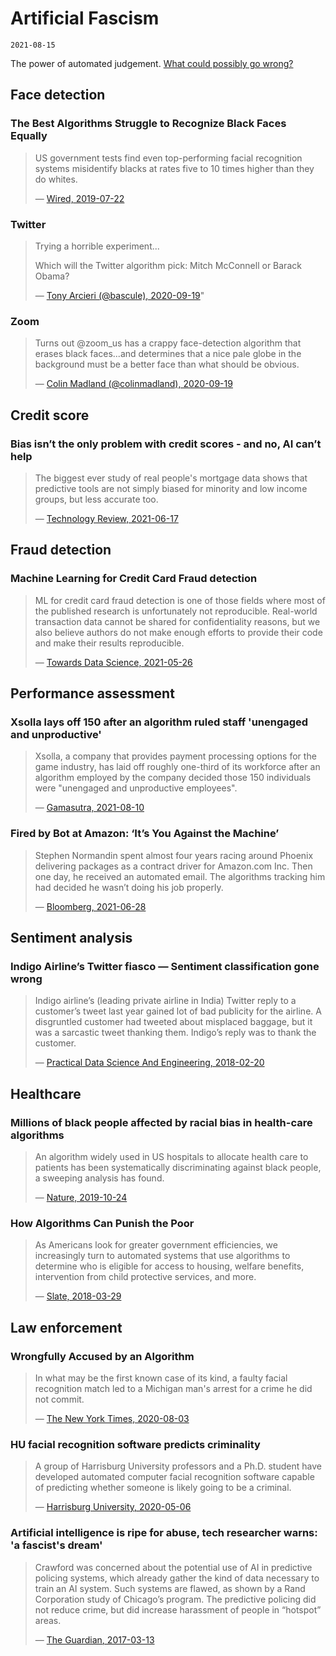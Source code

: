 # Artificial Fascism
`2021-08-15`

The power of automated judgement. [What could possibly go wrong?](https://www.youtube.com/watch?v=TstteJ1eIZg)

## Face detection

### The Best Algorithms Struggle to Recognize Black Faces Equally
> US government tests find even top-performing facial recognition systems misidentify blacks at rates five to 10 times higher than they do whites.
>
> &mdash; [Wired, 2019-07-22](https://www.wired.com/story/best-algorithms-struggle-recognize-black-faces-equally/)

### Twitter
> Trying a horrible experiment...
>
> Which will the Twitter algorithm pick: Mitch McConnell or Barack Obama?
>
> &mdash; [Tony Arcieri (@bascule), 2020-09-19](https://twitter.com/bascule/status/1307440596668182528)"

### Zoom
> Turns out @zoom_us has a crappy face-detection algorithm that erases black faces...and determines that a nice pale globe in the background must be a better face than what should be obvious.
>
> &mdash; [Colin Madland (@colinmadland), 2020-09-19](https://twitter.com/colinmadland/status/1307111825851416577)

## Credit score

### Bias isn’t the only problem with credit scores - and no, AI can’t help
> The biggest ever study of real people's mortgage data shows that predictive tools are not simply biased for minority and low income groups, but less accurate too.
>
> &mdash; [Technology Review, 2021-06-17](https://www.technologyreview.com/2021/06/17/1026519/racial-bias-noisy-data-credit-scores-mortgage-loans-fairness-machine-learning/)

## Fraud detection

### Machine Learning for Credit Card Fraud detection
> ML for credit card fraud detection is one of those fields where most of the published research is unfortunately not reproducible. Real-world transaction data cannot be shared for confidentiality reasons, but we also believe authors do not make enough efforts to provide their code and make their results reproducible.
>
> &mdash; [Towards Data Science, 2021-05-26](https://towardsdatascience.com/machine-learning-for-credit-card-fraud-detection-a-jupyter-book-for-reproducible-research-8ca5edad7b5d)

## Performance assessment

### Xsolla lays off 150 after an algorithm ruled staff 'unengaged and unproductive'
> Xsolla, a company that provides payment processing options for the game industry, has laid off roughly one-third of its workforce after an algorithm employed by the company decided those 150 individuals were "unengaged and unproductive employees".
>
> &mdash; [Gamasutra, 2021-08-10](https://www.gamasutra.com/view/news/386534/Xsolla_lays_off_150_after_an_algorithm_ruled_staff_unengaged_and_unproductive.php)

### Fired by Bot at Amazon: ‘It’s You Against the Machine’
> Stephen Normandin spent almost four years racing around Phoenix delivering packages as a contract driver for Amazon.com Inc. Then one day, he received an automated email. The algorithms tracking him had decided he wasn’t doing his job properly.
>
> &mdash; [Bloomberg, 2021-06-28](https://www.bloomberg.com/news/features/2021-06-28/fired-by-bot-amazon-turns-to-machine-managers-and-workers-are-losing-out)

## Sentiment analysis

### Indigo Airline’s Twitter fiasco — Sentiment classification gone wrong
> Indigo airline’s (leading private airline in India) Twitter reply to a customer’s tweet last year gained lot of bad publicity for the airline. A disgruntled customer had tweeted about misplaced baggage, but it was a sarcastic tweet thanking them. Indigo’s reply was to thank the customer.
>
> &mdash; [Practical Data Science And Engineering, 2018-02-20](https://medium.com/practical-data-science-and-engineering/indigo-airlines-twitter-fiasco-sentiment-classification-gone-wrong-5802321468e2)

## Healthcare

### Millions of black people affected by racial bias in health-care algorithms
> An algorithm widely used in US hospitals to allocate health care to patients has been systematically discriminating against black people, a sweeping analysis has found.
>
> &mdash; [Nature, 2019-10-24](https://www.nature.com/articles/d41586-019-03228-6)

### How Algorithms Can Punish the Poor
> As Americans look for greater government efficiencies, we increasingly turn to automated systems that use algorithms to determine who is eligible for access to housing, welfare benefits, intervention from child protective services, and more.
>
> &mdash; [Slate, 2018-03-29](https://slate.com/human-interest/2018/03/automating-inequality-author-virginia-eubanks-on-how-algorithms-can-punish-the-poor.html)

## Law enforcement

### Wrongfully Accused by an Algorithm
> In what may be the first known case of its kind, a faulty facial recognition match led to a Michigan man's arrest for a crime he did not commit.
>
> &mdash; [The New York Times, 2020-08-03](https://www.nytimes.com/2020/06/24/technology/facial-recognition-arrest.html)

### HU facial recognition software predicts criminality
> A group of Harrisburg University professors and a Ph.D. student have developed automated computer facial recognition software capable of predicting whether someone is likely going to be a criminal.
>
> &mdash; [Harrisburg University, 2020-05-06](https://web.archive.org/web/20200506013352/https://harrisburgu.edu/hu-facial-recognition-software-identifies-potential-criminals/)

### Artificial intelligence is ripe for abuse, tech researcher warns: 'a fascist's dream'
> Crawford was concerned about the potential use of AI in predictive policing systems, which already gather the kind of data necessary to train an AI system. Such systems are flawed, as shown by a Rand Corporation study of Chicago’s program. The predictive policing did not reduce crime, but did increase harassment of people in “hotspot” areas.
>
> &mdash; [The Guardian, 2017-03-13](https://www.theguardian.com/technology/2017/mar/13/artificial-intelligence-ai-abuses-fascism-donald-trump)

